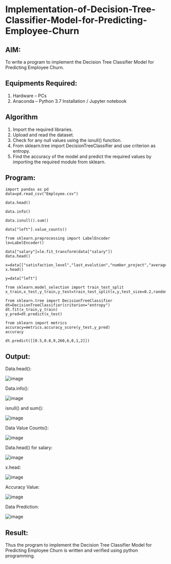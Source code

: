 # Implementation-of-Decision-Tree-Classifier-Model-for-Predicting-Employee-Churn

## AIM:
To write a program to implement the Decision Tree Classifier Model for Predicting Employee Churn.

## Equipments Required:
1. Hardware – PCs
2. Anaconda – Python 3.7 Installation / Jupyter notebook

## Algorithm
1. Import the required libraries.
2. Upload and read the dataset.
3. Check for any null values using the isnull() function.
4. From sklearn.tree import DecisionTreeClassifier and use criterion as entropy.
5. Find the accuracy of the model and predict the required values by importing the required module from sklearn.


## Program:

```
import pandas as pd
data=pd.read_csv("Employee.csv")

data.head()

data.info()

data.isnull().sum()

data["left"].value_counts()

from sklearn.preprocessing import LabelEncoder
le=LabelEncoder()

data["salary"]=le.fit_transform(data["salary"])
data.head()

x=data[["satisfaction_level","last_evalution","number_project","average_montly_hours","time_spend_company","work_accident","promotion_last_5years","salary"]]
x.head()

y=data["left"]

from sklearn.model_selection import train_test_split
x_train,x_test,y_train,y_test=train_test_split(x,y,test_size=0.2,random_state=100)

from sklearn.tree import DecisionTreeClassifier
dt=DecisionTreeClassifier(criterion="entropy")
dt.fit(x_train,y_train)
y_pred=dt.predict(x_test)

from sklearn import metrics
accuracy=metrics.accuracy_score(y_test,y_pred)
accuracy

dt.predict([[0.5,0.8,9,260,6,0,1,2]])
```

## Output:
Data.head():

![image](https://github.com/Sajetha13/Implementation-of-Decision-Tree-Classifier-Model-for-Predicting-Employee-Churn/assets/138849316/9bcaad51-9aea-41a3-8ef2-d3ce7f06958d)


Data.info():

![image](https://github.com/Sajetha13/Implementation-of-Decision-Tree-Classifier-Model-for-Predicting-Employee-Churn/assets/138849316/b7704ad6-9b7c-4d44-bb50-b02cda461721)


isnull() and sum():

![image](https://github.com/Sajetha13/Implementation-of-Decision-Tree-Classifier-Model-for-Predicting-Employee-Churn/assets/138849316/673f7e80-404c-4884-9cec-cb25d5319056)


Data Value Counts():

![image](https://github.com/Sajetha13/Implementation-of-Decision-Tree-Classifier-Model-for-Predicting-Employee-Churn/assets/138849316/7e3b45df-a46a-4817-8aad-284ce5112b18)


Data.head() for salary:

![image](https://github.com/Sajetha13/Implementation-of-Decision-Tree-Classifier-Model-for-Predicting-Employee-Churn/assets/138849316/fc253d0f-08cb-40ae-a87d-dca204a30af8)


x.head:

![image](https://github.com/Sajetha13/Implementation-of-Decision-Tree-Classifier-Model-for-Predicting-Employee-Churn/assets/138849316/23629d0d-1496-4083-9974-d8e67a9714be)


Accuracy Value:

![image](https://github.com/Sajetha13/Implementation-of-Decision-Tree-Classifier-Model-for-Predicting-Employee-Churn/assets/138849316/31074d56-b702-4696-8373-44d982ca1d40)


Data Prediction:

![image](https://github.com/Sajetha13/Implementation-of-Decision-Tree-Classifier-Model-for-Predicting-Employee-Churn/assets/138849316/f3d4c1ef-123c-4c1e-bd27-9bae684e013c)



## Result:
Thus the program to implement the  Decision Tree Classifier Model for Predicting Employee Churn is written and verified using python programming.
